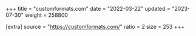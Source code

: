 +++
title = "customformats.com"
date = "2022-03-22"
updated = "2023-07-30"
weight = 258800

[extra]
source = "https://customformats.com/"
ratio = 2
size = 253
+++
